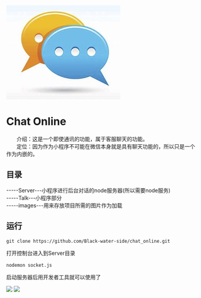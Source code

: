 <p>
    <img src="./images/chaticon.png"/>
</p>

# Chat Online    
&nbsp;&nbsp;&nbsp;&nbsp;&nbsp;&nbsp;&nbsp;介绍：这是一个即使通讯的功能，属于客服聊天的功能。  
&nbsp;&nbsp;&nbsp;&nbsp;&nbsp;&nbsp;&nbsp;定位：因为作为小程序不可能在微信本身就是具有聊天功能的，所以只是一个作为内嵌的。  
## 目录
-----Server---小程序进行后台对话的node服务器(所以需要node服务)  
-----Talk---小程序部分  
-----images---用来存放项目所需的图片作为加载  
## 运行
```
git clone https://github.com/Black-water-side/chat_online.git
```
打开控制台进入到Server目录
```
nodemon socket.js
```
启动服务器后用开发者工具就可以使用了
<p>
    <img src="https://www.lgstatic.com/10/a39180560fba45f2b71f000753c10d9b.png"/>
    <img src="https://www.lgstatic.com/10/a8490c37a7994cb2b6049bc8ed69b96a.png"/>
</p>
